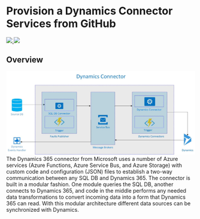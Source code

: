 # Provision a Dynamics Connector Services from GitHub

<a href="https://portal.azure.com/#create/Microsoft.Template/uri/https%3A%2F%2Fraw.githubusercontent.com%2FAzure-Samples%2FDynamicsConnector%2Fmaster%2Fdeployment%2Fazuredeploy.json%3Ftoken%3DAF2BWF4UE3BZMFTZCCMTWLK4ZHM5E" target="_blank">
    <img src="http://azuredeploy.net/deploybutton.png"/>
</a>
<a href="http://armviz.io/#/?load=https%3A%2F%2Fraw.githubusercontent.com%2FAzure-Samples%2FDynamicsConnector%2Fmaster%2Fdeployment%2Fazuredeploy.json%3Ftoken%3DAF2BWF4UE3BZMFTZCCMTWLK4ZHM5E" target="_blank">
    <img src="http://armviz.io/visualizebutton.png"/>
</a>

## Overview

![Solution Overview Diagram](/docs/media/DynamicsConnectorLite.jpg)
The Dynamics 365 connector from Microsoft uses a number of Azure services (Azure Functions, Azure Service Bus, and Azure Storage) with custom code and configuration (JSON) files to establish a two-way communication between any SQL DB and Dynamics 365. The connector is built in a modular fashion. One module queries the SQL DB, another connects to Dynamics 365, and code in the middle performs any needed data transformations to convert incoming data into a form that Dynamics 365 can read. With this modular architecture different data sources can be synchronized with Dynamics.
